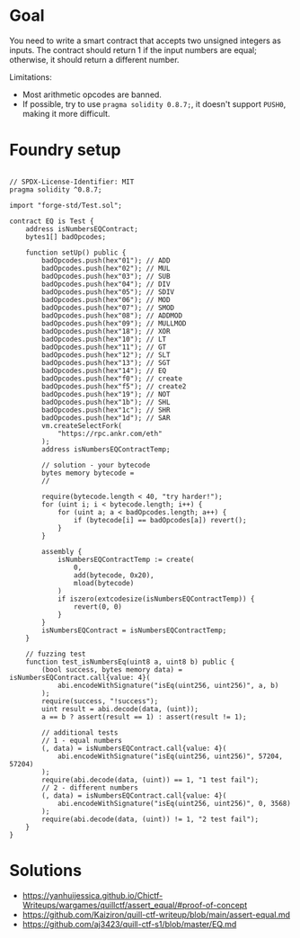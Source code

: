 # Goal

You need to write a smart contract that accepts two unsigned integers as inputs. The contract should return 1 if the input numbers are equal; otherwise, it should return a different number.

Limitations:
- Most arithmetic opcodes are banned.
- If possible, try to use `pragma solidity 0.8.7;`, it doesn't support `PUSH0`, making it more difficult.

# Foundry setup

```solidity

// SPDX-License-Identifier: MIT
pragma solidity ^0.8.7;

import "forge-std/Test.sol";

contract EQ is Test {
    address isNumbersEQContract;
    bytes1[] badOpcodes;

    function setUp() public {
        badOpcodes.push(hex"01"); // ADD
        badOpcodes.push(hex"02"); // MUL
        badOpcodes.push(hex"03"); // SUB
        badOpcodes.push(hex"04"); // DIV
        badOpcodes.push(hex"05"); // SDIV
        badOpcodes.push(hex"06"); // MOD
        badOpcodes.push(hex"07"); // SMOD
        badOpcodes.push(hex"08"); // ADDMOD
        badOpcodes.push(hex"09"); // MULLMOD
        badOpcodes.push(hex"18"); // XOR
        badOpcodes.push(hex"10"); // LT
        badOpcodes.push(hex"11"); // GT
        badOpcodes.push(hex"12"); // SLT
        badOpcodes.push(hex"13"); // SGT
        badOpcodes.push(hex"14"); // EQ
        badOpcodes.push(hex"f0"); // create
        badOpcodes.push(hex"f5"); // create2
        badOpcodes.push(hex"19"); // NOT
        badOpcodes.push(hex"1b"); // SHL
        badOpcodes.push(hex"1c"); // SHR
        badOpcodes.push(hex"1d"); // SAR
        vm.createSelectFork(
            "https://rpc.ankr.com/eth"
        );
        address isNumbersEQContractTemp;

        // solution - your bytecode
        bytes memory bytecode =
        //

        require(bytecode.length < 40, "try harder!");
        for (uint i; i < bytecode.length; i++) {
            for (uint a; a < badOpcodes.length; a++) {
				if (bytecode[i] == badOpcodes[a]) revert();
            }
        }

        assembly {
            isNumbersEQContractTemp := create(
                0,
                add(bytecode, 0x20),
                mload(bytecode)
            )
            if iszero(extcodesize(isNumbersEQContractTemp)) {
                revert(0, 0)
            }
        }
        isNumbersEQContract = isNumbersEQContractTemp;
    }

    // fuzzing test
    function test_isNumbersEq(uint8 a, uint8 b) public {
        (bool success, bytes memory data) = isNumbersEQContract.call{value: 4}(
            abi.encodeWithSignature("isEq(uint256, uint256)", a, b)
        );
        require(success, "!success");
        uint result = abi.decode(data, (uint));
        a == b ? assert(result == 1) : assert(result != 1);

        // additional tests
        // 1 - equal numbers
        (, data) = isNumbersEQContract.call{value: 4}(
            abi.encodeWithSignature("isEq(uint256, uint256)", 57204, 57204)
        );
        require(abi.decode(data, (uint)) == 1, "1 test fail");
        // 2 - different numbers
        (, data) = isNumbersEQContract.call{value: 4}(
            abi.encodeWithSignature("isEq(uint256, uint256)", 0, 3568)
        );
        require(abi.decode(data, (uint)) != 1, "2 test fail");
    }
}

```


# Solutions
- https://yanhuijessica.github.io/Chictf-Writeups/wargames/quillctf/assert_equal/#proof-of-concept
- https://github.com/Kaiziron/quill-ctf-writeup/blob/main/assert-equal.md
- https://github.com/aj3423/quill-ctf-s1/blob/master/EQ.md

